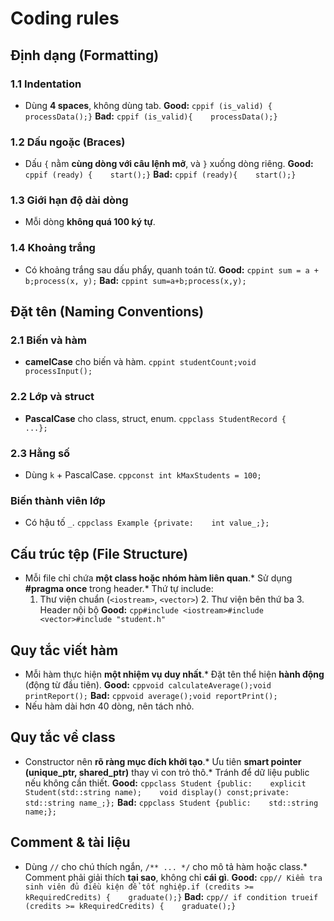 
# Coding rules
## Định dạng (Formatting)
### 1.1 Indentation
* Dùng **4 spaces**, không dùng tab.
**Good:**
```cppif (is_valid) {    processData();}```
**Bad:**
```cppif (is_valid){	processData();}```
### 1.2 Dấu ngoặc (Braces)
* Dấu `{` nằm **cùng dòng với câu lệnh mở**, và `}` xuống dòng riêng.
**Good:**
```cppif (ready) {    start();}```
**Bad:**
```cppif (ready){    start();}```
### 1.3 Giới hạn độ dài dòng
* Mỗi dòng **không quá 100 ký tự**.
### 1.4 Khoảng trắng
* Có khoảng trắng sau dấu phẩy, quanh toán tử.
**Good:**
```cppint sum = a + b;process(x, y);```
**Bad:**
```cppint sum=a+b;process(x,y);```

## Đặt tên (Naming Conventions)
### 2.1 Biến và hàm
* **camelCase** cho biến và hàm.
```cppint studentCount;void processInput();```
### 2.2 Lớp và struct
* **PascalCase** cho class, struct, enum.
```cppclass StudentRecord {    ...};```
### 2.3 Hằng số
* Dùng `k` + PascalCase.
```cppconst int kMaxStudents = 100;```
### Biến thành viên lớp
* Có hậu tố `_`.
```cppclass Example {private:    int value_;};```

## Cấu trúc tệp (File Structure)
* Mỗi file chỉ chứa **một class hoặc nhóm hàm liên quan**.* Sử dụng **#pragma once** trong header.* Thứ tự include:
  1. Thư viện chuẩn (`<iostream>`, `<vector>`)  2. Thư viện bên thứ ba  3. Header nội bộ
**Good:**
```cpp#include <iostream>#include <vector>#include "student.h"```

## Quy tắc viết hàm
* Mỗi hàm thực hiện **một nhiệm vụ duy nhất**.* Đặt tên thể hiện **hành động** (động từ đầu tiên).
**Good:**
```cppvoid calculateAverage();void printReport();```
**Bad:**
```cppvoid average();void reportPrint();```
* Nếu hàm dài hơn 40 dòng, nên tách nhỏ.

## Quy tắc về class
* Constructor nên **rõ ràng mục đích khởi tạo**.* Ưu tiên **smart pointer (unique_ptr, shared_ptr)** thay vì con trỏ thô.* Tránh để dữ liệu public nếu không cần thiết.
**Good:**
```cppclass Student {public:    explicit Student(std::string name);    void display() const;private:    std::string name_;};```
**Bad:**
```cppclass Student {public:    std::string name;};```

## Comment & tài liệu
* Dùng `//` cho chú thích ngắn, `/** ... */` cho mô tả hàm hoặc class.* Comment phải giải thích **tại sao**, không chỉ **cái gì**.
**Good:**
```cpp// Kiểm tra sinh viên đủ điều kiện để tốt nghiệp.if (credits >= kRequiredCredits) {    graduate();}```
**Bad:**
```cpp// if condition trueif (credits >= kRequiredCredits) {    graduate();}```